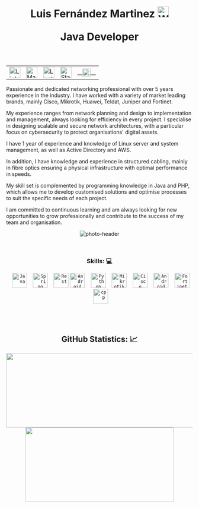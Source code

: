 <!-- NAME -->
<h1 align="center">
    Luis Fernández Martinez
    <img src="https://i.imgur.com/a0Vis9k.gif" height="30" width="30" alt="Waving hand">
    <br><p align="center">Java Developer</p>
</h1>   
<!-- Social Network -->
<div width="100%" align="center">
    <table id="social-networks">
       <tr>
           <td>
                <!-- LINKEDIN -->
                <a href="https://www.linkedin.com/in/lufenandezmartinez/">
                <img src="https://i.imgur.com/49McsIE.png" height="30" alt="LinkedIn"
                </a>
           </td>
           <td>
                <!-- MASTODON -->
                <a href="https://mastodon.social/@lufer">
                <img src="https://i.imgur.com/Uwwp2oC.png" height="30" alt="Mastodon"
                </a>
           </td>
           <td>
                <!-- LEETCODE -->
                <a href="https://leetcode.com/lufernandezmartinez/">
                <img src="https://i.imgur.com/FhxR7aS.png" height="30" alt="Leetcode"
                </a>
           </td>
           <td>
                <!-- STACK OVERFLOW -->
                <a href="https://stackoverflow.com/users/16035464">
                <img src="https://i.imgur.com/GmVyYAz.png" height="30" alt="Stack Overflow"
                </a>
           </td>
                <td>
                    <a href="mailto:luisfernandezmartinezz@gmail.com">
                    <img align="center" alt="Gmail" width="22px" src="https://i.imgur.com/08JgbaI.png" />
                    </a>
                </td>
        </tr>
    </table>
</div>
<a>
Passionate and dedicated networking professional with over 5 years experience in the industry. I have worked with a variety of market leading brands, mainly Cisco, Mikrotik, Huawei, Teldat, Juniper and Fortinet.

My experience ranges from network planning and design to implementation and management, always looking for efficiency in every project. I specialise in designing scalable and secure network architectures, with a particular focus on cybersecurity to protect organisations' digital assets.

I have 1 year of experience and knowledge of Linux server and system management, as well as Active Directory and AWS.

In addition, I have knowledge and experience in structured cabling, mainly in fibre optics ensuring a physical infrastructure with optimal performance in speeds.

My skill set is complemented by programming knowledge in Java and PHP, which allows me to develop customised solutions and optimise processes to suit the specific needs of each project.

I am committed to continuous learning and am always looking for new opportunities to grow professionally and contribute to the success of my team and organisation.
</a>
<!-- Background -->
<div align="center">
<img align="center" alt="photo-header" src="https://i.imgur.com/ErBSsXK.jpg"/>
</div>

&nbsp;

<!-- Technical Skills -->
<p><H3 align="center"><strong> Skills: 💻 </strong></H3></p>
<div align="center">
    <code><img height="40" src="https://i.imgur.com/YvznDWk.png" alt="Java"></code>
    <code><img height="40" src="https://i.imgur.com/PmA4XLn.png" alt="Spring"></code>
    <code><img height="40" src="https://i.imgur.com/krq9akH.png" alt="Rest"></code>
    <code><img height="40" src="https://i.imgur.com/hOqrIfL.png" alt="Android"></code>
    <code><img height="40" src="https://i.imgur.com/XTJGYM0.png" alt="Python"></code>
    <code><img height="40" src="https://i.imgur.com/o3fYe20.jpeg" alt="Mikrotik"></code>
    <code><img height="40" src="https://i.imgur.com/n2YX672.png" alt="Cisco"></code>
    <code><img height="40" src="https://i.imgur.com/hOqrIfL.png" alt="Android"></code>
    <code><img height="40" src="https://i.imgur.com/CPT6Y3q.png" alt="Fortinet"></code>
    <code><img height="40" src="https://i.imgur.com/p2gH40V.png" alt="cpp"></code>
</div>
    </p>
&nbsp;

<!-- GitHub Stats -->
<H2 align="center"><strong>GitHub Statistics: 📈</strong></H2>
<p align="center">
  <img width="600" height="200" src="https://github-readme-stats.vercel.app/api?username=lufernandezmartinez&show_icons=true&theme=vision-friendly-dark">
  <img width="400" height="200" src="https://github-readme-stats.vercel.app/api/top-langs/?username=lufernandezmartinez&size_weight=0.15&count_weight=0.5&layout=compact&theme=vision-friendly-dark">
</p>
<div id="header" align="center">
  <img src="https://komarev.com/ghpvc/?username=lufernandezmartinez&style=for-the-badge&color=orange" alt=""/>
</div>

